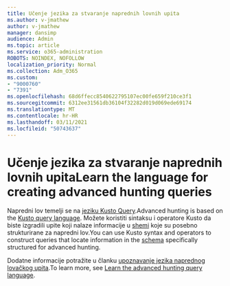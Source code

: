```yaml
---
title: Učenje jezika za stvaranje naprednih lovnih upita
ms.author: v-jmathew
author: v-jmathew
manager: dansimp
audience: Admin
ms.topic: article
ms.service: o365-administration
ROBOTS: NOINDEX, NOFOLLOW
localization_priority: Normal
ms.collection: Adm_O365
ms.custom:
- "9000760"
- "7391"
ms.openlocfilehash: 68d6ffecc8540622795107ec00fe659f210ce3f1
ms.sourcegitcommit: 6312ee31561db36104f32282d019d069ede69174
ms.translationtype: MT
ms.contentlocale: hr-HR
ms.lasthandoff: 03/11/2021
ms.locfileid: "50743637"
---
```

# <a name="learn-the-language-for-creating-advanced-hunting-queries"></a><span data-ttu-id="a2b03-102">Učenje jezika za stvaranje naprednih lovnih upita</span><span class="sxs-lookup"><span data-stu-id="a2b03-102">Learn the language for creating advanced hunting queries</span></span>

<span data-ttu-id="a2b03-103">Napredni lov temelji se na [jeziku Kusto Query](https://go.microsoft.com/fwlink/?linkid=2144620).</span><span class="sxs-lookup"><span data-stu-id="a2b03-103">Advanced hunting is based on the [Kusto query language](https://go.microsoft.com/fwlink/?linkid=2144620).</span></span> <span data-ttu-id="a2b03-104">Možete koristiti sintaksu i operatore Kusto da biste izgradili upite koji nalaze informacije u [shemi](https://go.microsoft.com/fwlink/?linkid=2144621) koje su posebno strukturirane za napredni lov.</span><span class="sxs-lookup"><span data-stu-id="a2b03-104">You can use Kusto syntax and operators to construct queries that locate information in the [schema](https://go.microsoft.com/fwlink/?linkid=2144621) specifically structured for advanced hunting.</span></span>

<span data-ttu-id="a2b03-105">Dodatne informacije potražite u članku [upoznavanje jezika naprednog lovačkog upita](https://go.microsoft.com/fwlink/?linkid=2144518).</span><span class="sxs-lookup"><span data-stu-id="a2b03-105">To learn more, see [Learn the advanced hunting query language](https://go.microsoft.com/fwlink/?linkid=2144518).</span></span>
